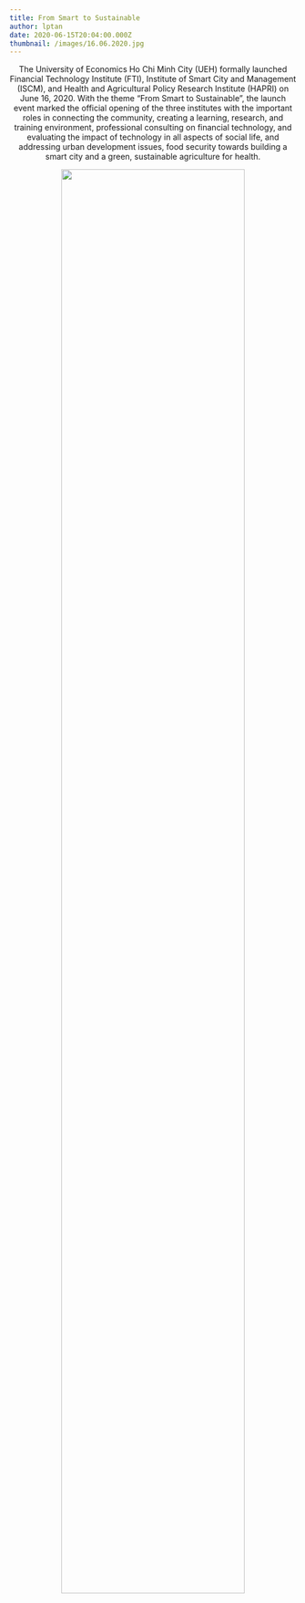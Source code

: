 ```yaml
---
title: From Smart to Sustainable
author: lptan
date: 2020-06-15T20:04:00.000Z
thumbnail: /images/16.06.2020.jpg
---
```

<p align="center">  The University of Economics Ho Chi Minh City (UEH) formally launched Financial Technology Institute (FTI), Institute of Smart City and Management (ISCM), and Health and Agricultural Policy Research Institute (HAPRI) on June 16, 2020. With the theme “From Smart to Sustainable”, the launch event marked the official opening of the three institutes with the important roles in connecting the community, creating a learning, research, and training environment, professional consulting on financial technology, and evaluating the impact of technology in all aspects of social life, and addressing urban development issues, food security towards building a smart city and a green, sustainable agriculture for health. <p>

<div align="center"> <img align="center" width="80%" src="/images/16.06.2020.jpg"/> </div>